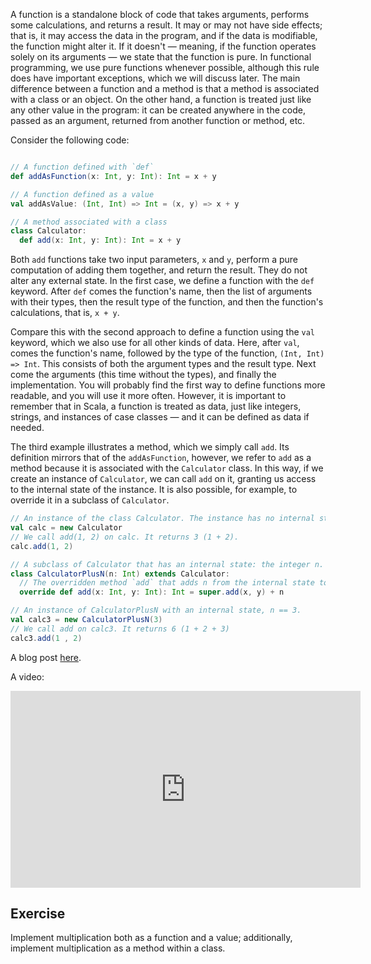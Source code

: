 A function is a standalone block of code that takes arguments, performs some calculations, and returns a result. 
It may or may not have side effects; that is, it may access the data in the program, and if the data is modifiable, the function might alter it. 
If it doesn't — meaning, if the function operates solely on its arguments — we state that the function is pure. 
In functional programming, we use pure functions whenever possible, although this rule does have important exceptions,
which we will discuss later.
The main difference between a function and a method is that a method is associated with a class or an object. 
On the other hand, a function is treated just like any other value in the program: it can be created anywhere in the code, passed as an argument, returned from another function or method, etc.

Consider the following code:
```Scala

// A function defined with `def`
def addAsFunction(x: Int, y: Int): Int = x + y

// A function defined as a value
val addAsValue: (Int, Int) => Int = (x, y) => x + y

// A method associated with a class
class Calculator:
  def add(x: Int, y: Int): Int = x + y

```

Both `add` functions take two input parameters, `x` and `y`, perform a pure computation of adding them together, and return the result. 
They do not alter any external state.
In the first case, we define a function with the `def` keyword. 
After `def` comes the function's name, then the list of arguments with their types, then the result type of the function, and then the function's calculations, that is, `x + y`.

Compare this with the second approach to define a function using the `val` keyword, which we also use for all other kinds of data. 
Here, after `val`, comes the function's name, followed by the type of the function, `(Int, Int) => Int`.
This consists of both the argument types and the result type. Next come the arguments (this time without the types), and finally the implementation. 
You will probably find the first way to define functions more readable, and you will use it more often. 
However, it is important to remember that in Scala, a function is treated as data, just like integers, strings, and instances of case classes — and it can be defined as data if needed.

The third example illustrates a method, 
which we simply call `add`. 
Its definition mirrors that of the `addAsFunction`, however, we refer to `add` as a method because it is associated with the `Calculator` class.
In this way, if we create an instance of `Calculator`, we can call `add` on it, granting us access to the internal state of the instance. 
It is also possible, for example, to override it in a subclass of `Calculator`.

```scala
// An instance of the class Calculator. The instance has no internal state.
val calc = new Calculator
// We call add(1, 2) on calc. It returns 3 (1 + 2).
calc.add(1, 2)

// A subclass of Calculator that has an internal state: the integer n.
class CalculatorPlusN(n: Int) extends Calculator:
  // The overridden method `add` that adds n from the internal state to the result of addition.
  override def add(x: Int, y: Int): Int = super.add(x, y) + n

// An instance of CalculatorPlusN with an internal state, n == 3.
val calc3 = new CalculatorPlusN(3)
// We call add on calc3. It returns 6 (1 + 2 + 3)
calc3.add(1 , 2)

```
<div class="hint" title="See additional materials on the topic">

A blog post <a href="https://makingthematrix.wordpress.com/2020/12/15/programming-with-functions-2-functions-as-data">here</a>.

A video: 

<iframe width="560" height="315" src="https://www.youtube.com/embed/RX1_EJp9Vxk" title="YouTube video player" frameborder="0" allow="accelerometer; autoplay; clipboard-write; encrypted-media; gyroscope; picture-in-picture" allowfullscreen></iframe>
</div>

## Exercise 

Implement multiplication both as a function and a value; additionally, implement multiplication as a method within a class.  


